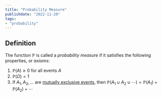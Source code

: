 ```yaml
---
title: "Probability Measure"
publishdate: "2022-11-20"
tags:
- "probability"
---
```


## Definition
The function $\mathbb{P}$ is called a *probability measure* if it satisfies the following properties, or *axioms*:
1. $\mathbb{P}(A) \geq 0$ for all events $A$
2. $\mathbb{P}(\Omega) = 1$
3. If $A_1, A_2, \dots$ are [mutually exclusive events](statistics/event.md), then $\mathbb{P}(A_1 \cup A_2 \cup \cdots) = \mathbb{P}(A_1) + \mathbb{P}(A_2) + \cdots$
